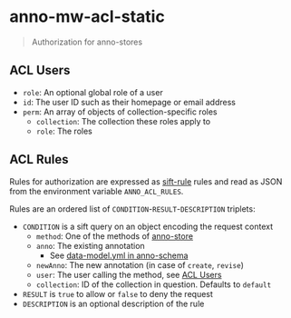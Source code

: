 # anno-mw-acl-static

> Authorization for anno-stores

## ACL Users

* `role`: An optional global role of a user
* `id`: The user ID such as their homepage or email address
* `perm`: An array of objects of collection-specific roles
  * `collection`: The collection these roles apply to
  * `role`: The roles

## ACL Rules

Rules for authorization are expressed as
[sift-rule](https://github.com/kba/sift-rule) rules and read as JSON from the
environment variable `ANNO_ACL_RULES`.

Rules are an ordered list of `CONDITION`-`RESULT`-`DESCRIPTION` triplets:

* `CONDITION` is a sift query on an object encoding the request context
  * `method`: One of the methods of [anno-store](https://github.com/kba/anno/tree/master/anno-store)
  * `anno`: The existing annotation
    * See [data-model.yml in anno-schema](https://github.com/kba/anno/tree/master/anno-schema/data-model.yml)
  * `newAnno`: The new annotation (in case of `create`, `revise`)
  * `user`: The user calling the method, see [ACL Users](#acl-users)
  * `collection`: ID of the collection in question. Defaults to `default`
* `RESULT` is `true` to allow or `false` to deny the request
* `DESCRIPTION` is an optional description of the rule
